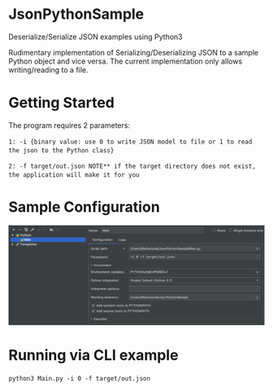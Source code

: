 # JsonPythonSample
Deserialize/Serialize JSON examples using Python3

Rudimentary implementation of Serializing/Deserializing JSON to a sample Python object and vice versa. The current implementation only allows writing/reading to a file.

# Getting Started

The program requires 2 parameters: 

`1: -i {binary value: use 0 to write JSON model to file or 1 to read the json to the Python class}`

`2: -f target/out.json NOTE** if the target directory does not exist, the application will make it for you`

# Sample Configuration

![sample config](img/config.png)

# Running via CLI example

`python3 Main.py -i 0 -f target/out.json`
